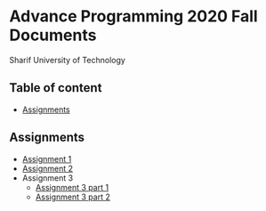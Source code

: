 # Advance Programming 2020 Fall Documents
Sharif University of Technology

## Table of content
- [Assignments](#Assignments)

## Assignments
- [Assignment 1](https://github.com/AP2020Fall/Documents/raw/main/homeworks/HW1/HW1.pdf)
- [Assignment 2](https://github.com/AP2020Fall/Documents/raw/main/homeworks/HW2/HW2.pdf)
- Assignment 3
  - [Assignment 3 part 1](https://github.com/AP2020Fall/Documents/blob/main/homeworks/HW3/HW3-1/HW3.pdf)
  - [Assignment 3 part 2](https://github.com/AP2020Fall/Documents/blob/main/homeworks/HW3/HW3-2/HW3-2.pdf)
